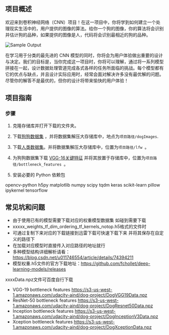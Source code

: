 [//]: # (Image References)

[image1]: ./images/sample_dog_output.png "Sample Output"
[image2]: ./images/vgg16_model.png "VGG-16 Model Keras Layers"
[image3]: ./images/vgg16_model_draw.png "VGG16 Model Figure"


## 项目概述

欢迎来到卷积神经网络（CNN）项目！在这一项目中，你将学到如何建立一个处理现实生活中的，用户提供的图像的算法。给你一个狗的图像，你的算法将会识别并估计狗的品种，如果提供的图像是人，代码将会识别最相近的狗的品种。

![Sample Output][image1]

在学习用于分类的最先进的 CNN 模型的同时，你将会为用户体验做出重要的设计与决定。我们的目标是，当你完成这一项目时，你将可以理解，通过将一系列模型拼接在一起，设计数据处理管道完成各式各样的任务所面临的挑战。每个模型都有它的优点与缺点，并且设计实际应用时，经常会面对解决许多没有最优解的问题。尽管你的解答不是最优的，但你的设计将带来愉快的用户体验！


## 项目指南

### 步骤

1. 克隆存储库并打开下载的文件夹。


2. 下载[狗狗数据集](https://s3.cn-north-1.amazonaws.com.cn/static-documents/nd101/v4-dataset/dogImages.zip) ，并将数据集解压大存储库中，地点为`项目路径/dogImages`. 

3. 下载[人类数据集](https://s3.cn-north-1.amazonaws.com.cn/static-documents/nd101/v4-dataset/lfw.zip)。并将数据集解压大存储库中，位置为`项目路径/lfw `。

4. 为狗狗数据集下载 [VGG-16关键特征](https://s3.cn-north-1.amazonaws.com.cn/static-documents/nd101/v4-dataset/DogVGG16Data.npz) 并将其放置于存储库中，位置为`项目路径/bottleneck_features `。

5. 安装必要的 Python 依赖包


opencv-python
h5py
matplotlib
numpy
scipy
tqdm
keras
scikit-learn
pillow
ipykernel
tensorflow


## 常见坑和问题
* 由于使用已有的模型需要下载对应的权重模型数据集 如碰到需要下载
* xxxxx_weights_tf_dim_ordering_tf_kernels_notop.h5格式的文件时
* 可通过复制下来对应的下载链接到迅雷下载可快速下载下来 并将其保存在自定义的路径下 
* 在加载对应模型时直接传入对应路径的地址就行
* 多种模型结构详细解析请看：https://blog.csdn.net/u011746554/article/details/74394211
* 模型权重.h5文件的官方下载地址：https://github.com/fchollet/deep-learning-models/releases


xxxxData.npz文件可百度自行下载


* VGG-19 bottleneck features  https://s3-us-west-1.amazonaws.com/udacity-aind/dog-project/DogVGG19Data.npz
* ResNet-50 bottleneck features  https://s3-us-west-1.amazonaws.com/udacity-aind/dog-project/DogResnet50Data.npz
* Inception bottleneck features  https://s3-us-west-1.amazonaws.com/udacity-aind/dog-project/DogInceptionV3Data.npz
* Xception bottleneck features   https://s3-us-west-1.amazonaws.com/udacity-aind/dog-project/DogXceptionData.npz



